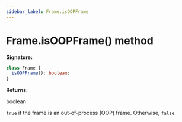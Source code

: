 ```yaml
---
sidebar_label: Frame.isOOPFrame
---
```


# Frame.isOOPFrame() method

**Signature:**

```typescript
class Frame {
  isOOPFrame(): boolean;
}
```

**Returns:**

boolean

`true` if the frame is an out-of-process (OOP) frame. Otherwise, `false`.
